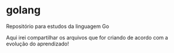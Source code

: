 # golang
Repositório para estudos da linguagem Go

Aqui irei compartilhar os arquivos que for criando de acordo com a evolução do aprendizado!
